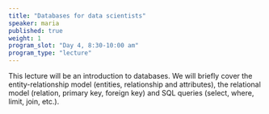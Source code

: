```yaml
---
title: "Databases for data scientists"
speaker: maria
published: true
weight: 1
program_slot: "Day 4, 8:30-10:00 am"
program_type: "lecture"
---
```



This lecture will be an introduction to databases. We will briefly cover the entity-relationship model (entities, relationship and attributes), the relational model (relation, primary key, foreign key) and SQL queries (select, where, limit, join, etc.).
